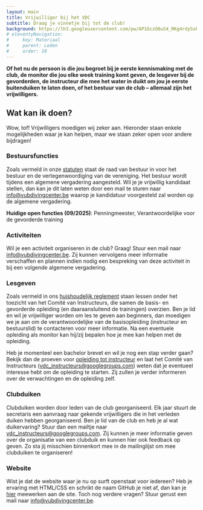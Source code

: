 ```yaml
---
layout: main
title: Vrijwilliger bij het VDC
subtitle: Draag je vinnetje bij tot de club!
background: https://lh3.googleusercontent.com/pw/AP1GczO6uS4_RKg4rdySxPMiHRV7uxrpndwQNngbHIsLuyEHB4o_N84Unog1hK3Y6iRzoi_UAoqgdREemaG-Rc2JYRN2dmCntM56mx9cJx0du0lDDXFiJ7OpnVyYltGS5jjMajQzBKHlxC-YTHSM7GPFi82bug
# eleventyNavigation:
#     key: Materiaal
#     parent: Leden
#     order: 10
---
```


**Of het nu de persoon is die jou begroet bij je eerste kennismaking met de club, de monitor die jou elke week training komt geven, de lesgever bij de gevorderden, de instructeur die mee het water in duikt om jou je eerste buitenduiken te laten doen, of het bestuur van de club – allemaal zijn het vrijwilligers.**

## Wat kan ik doen?
Wow, tof! Vrijwilligers moedigen wij zeker aan. Hieronder staan enkele mogelijkheden waar je kan helpen, maar we staan zeker open voor andere bijdragen!

### Bestuursfuncties

Zoals vermeld in onze [statuten](/downloads/statuten_03102011.pdf) staat de raad van bestuur in voor het bestuur en de vertegenwoordiging van de vereniging. Het bestuur wordt tijdens een algemene vergadering aangesteld. Wil je je vrijwillig kandidaat stellen, dan kan je dit laten weten door een mail te sturen naar [info@vubdivingcenter.be](mailto:info@vubdivingcenter.be) waarop je kandidatuur voorgesteld zal worden op de algemene vergadering.

**Huidige open functies (09/2025)**: Penningmeester, Verantwoordelijke voor de gevorderde training

### Activiteiten

Wil je een activiteit organiseren in de club? Graag! Stuur een mail naar [info@vubdivingcenter.be](mailto:info@vubdivingcenter.be). Zij kunnen vervolgens meer informatie verschaffen en plannen indien nodig een bespreking van deze activiteit in bij een volgende algemene vergadering.

### Lesgeven

Zoals vermeld in ons [huishoudelijk reglement](/downloads/huishoudelijk_reglement_25012025.pdf) staan lessen onder het toezicht van het Comité van Instructeurs, die samen de basis- en gevorderde opleiding (en daaraansluitend de trainingen) overzien. Ben je lid en wil je vrijwilliger worden om les te geven aan beginners, dan moedigen we je aan om de verantwoordelijke van de basisopleiding (instructeur en bestuurslid) te contacteren voor meer informatie. Na een eventuele opleiding als monitor kan hij/zij bepalen hoe je mee kan helpen met de opleiding.

Heb je momenteel een bachelor brevet en wil je nog een stap verder gaan? Bekijk dan de proeven voor [opleiding tot instructeur](/documents) en laat het Comité van Instructeurs ([vdc_instructeurs@googlegroups.com](mailto:vdc_instructeurs@googlegroups.com)) weten dat je eventueel interesse hebt om de opleiding te starten. Zij zullen je verder informeren over de verwachtingen en de opleiding zelf.

### Clubduiken

Clubduiken worden door leden van de club georganiseerd. Elk jaar stuurt de secretaris een aanvraag naar gekende vrijwilligers die in het verleden duiken hebben georganiseerd. Ben je lid van de club en heb je al wat duikervaring? Stuur dan een mailtje naar [vdc_instructeurs@googlegroups.com](mailto:vdc_instructeurs@googlegroups.com). Zij kunnen je meer informatie geven over de organisatie van een clubduik en kunnen hier ook feedback op geven. Zo sta jij misschien binnenkort mee in de mailinglijst om mee clubduiken te organiseren!

### Website

Wist je dat de website waar je nu op surft openstaat voor iedereen? Heb je ervaring met HTML/CSS en schrikt de naam GitHub je niet af, dan kan je [hier](http://github.com/vubdivingcenter/vubdivingcenter.github.io) meewerken aan de site. Toch nog verdere vragen? Stuur gerust een mail naar [info@vubdivingcenter.be](mailto:info@vubdivingcenter.be).